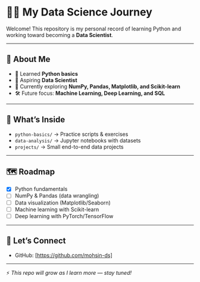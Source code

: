# 🧑‍💻 My Data Science Journey

Welcome! This repository is my personal record of learning Python and working toward becoming a **Data Scientist**.  

---

## 🚀 About Me
- 📖 Learned **Python basics**  
- 🎯 Aspiring **Data Scientist**  
- 🌱 Currently exploring **NumPy, Pandas, Matplotlib, and Scikit-learn**  
- 🛠 Future focus: **Machine Learning, Deep Learning, and SQL**  

---

## 📂 What’s Inside
- `python-basics/` → Practice scripts & exercises  
- `data-analysis/` → Jupyter notebooks with datasets  
- `projects/` → Small end-to-end data projects  

---

## 🗺 Roadmap
- [x] Python fundamentals  
- [ ] NumPy & Pandas (data wrangling)  
- [ ] Data visualization (Matplotlib/Seaborn)  
- [ ] Machine learning with Scikit-learn  
- [ ] Deep learning with PyTorch/TensorFlow  

---

## 🤝 Let’s Connect  
- GitHub: [https://github.com/mohsin-ds]  

---

⚡ *This repo will grow as I learn more — stay tuned!*
